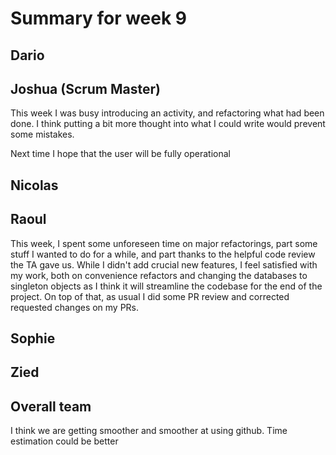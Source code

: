 # Summary for week 9

## Dario


## Joshua (Scrum Master)
This week I was busy introducing an activity, and refactoring what had been done. I think putting a bit more thought into what I could write would prevent some mistakes.

Next time I hope that the user will be fully operational


## Nicolas



## Raoul
This week, I spent some unforeseen time on major refactorings, part some stuff I wanted to do for a while, and part thanks to the helpful code review the TA gave us. While I didn't add crucial new features, I feel satisfied with my work, both on convenience refactors and changing the databases to singleton objects as I think it will streamline the codebase for the end of the project. On top of that, as usual I did some PR review and corrected requested changes on my PRs.


## Sophie


## Zied



## Overall team

I think we are getting smoother and smoother at using github. Time estimation could be better
